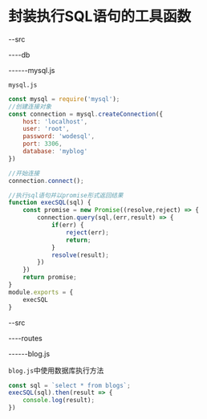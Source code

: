 # 封装执行SQL语句的工具函数

--src

----db

------mysql.js

`mysql.js`

```js
const mysql = require('mysql');
//创建连接对象
const connection = mysql.createConnection({
    host: 'localhost',
    user: 'root',
    password: 'wodesql',
    port: 3306,
    database: 'myblog'
})

//开始连接
connection.connect();

//执行sql语句并以promise形式返回结果
function execSQL(sql) {
    const promise = new Promise((resolve,reject) => {
        connection.query(sql,(err,result) => {
            if(err) {
                reject(err);
                return;
            }
            resolve(result);
        })
    })
    return promise;
}
module.exports = {
    execSQL
}
```



--src

----routes

------blog.js

`blog.js`中使用数据库执行方法

```js
const sql = `select * from blogs`;
execSQL(sql).then(result => {
    console.log(result);
})
```

